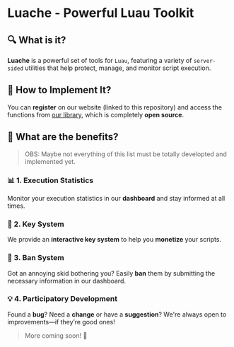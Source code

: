 # Luache - Powerful Luau Toolkit

## 🔍 What is it?
**Luache** is a powerful set of tools for `Luau`, featuring a variety of `server-sided` utilities that help protect, manage, and monitor script execution.

## 🚀 How to Implement It?
You can **register** on our website (linked to this repository) and access the functions from [our library](https://github.com/Moligrafi001/Luche-Vitae/blob/main/Documentation/Library.MD), which is completely **open source**.

## 🎯 What are the benefits?
> OBS: Maybe not everything of this list must be totally developted and implemented yet.

### 📊 1. Execution Statistics
Monitor your execution statistics in our **dashboard** and stay informed at all times.

### 🔑 2. Key System
We provide an **interactive key system** to help you **monetize** your scripts.

### 🚫 3. Ban System
Got an annoying skid bothering you? Easily **ban** them by submitting the necessary information in our dashboard.

### 💡 4. Participatory Development
Found a **bug**? Need a **change** or have a **suggestion**? We're always open to improvements—if they’re good ones!

> More coming soon! 🧡
